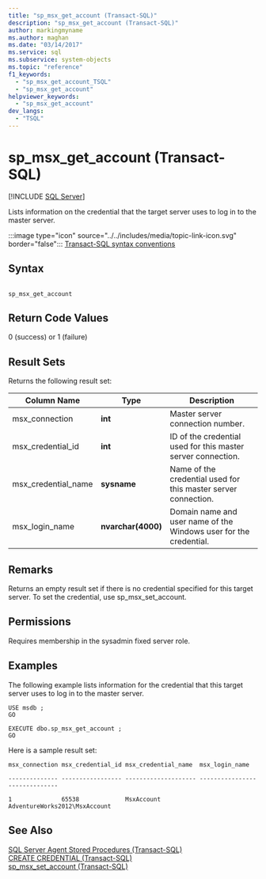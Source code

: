 ```yaml
---
title: "sp_msx_get_account (Transact-SQL)"
description: "sp_msx_get_account (Transact-SQL)"
author: markingmyname
ms.author: maghan
ms.date: "03/14/2017"
ms.service: sql
ms.subservice: system-objects
ms.topic: "reference"
f1_keywords:
  - "sp_msx_get_account_TSQL"
  - "sp_msx_get_account"
helpviewer_keywords:
  - "sp_msx_get_account"
dev_langs:
  - "TSQL"
---
```

# sp_msx_get_account (Transact-SQL)
[!INCLUDE [SQL Server](../../includes/applies-to-version/sqlserver.md)]

  Lists information on the credential that the target server uses to log in to the master server.  
  
 :::image type="icon" source="../../includes/media/topic-link-icon.svg" border="false"::: [Transact-SQL syntax conventions](../../t-sql/language-elements/transact-sql-syntax-conventions-transact-sql.md)  
  
## Syntax  
  
```  
  
sp_msx_get_account  
```  
  
## Return Code Values  
 0 (success) or 1 (failure)  
  
## Result Sets  
 Returns the following result set:  
  
|Column Name|Type|Description|  
|-----------------|----------|-----------------|  
|msx_connection|**int**|Master server connection number.|  
|msx_credential_id|**int**|ID of the credential used for this master server connection.|  
|msx_credential_name|**sysname**|Name of the credential used for this master server connection.|  
|msx_login_name|**nvarchar(4000)**|Domain name and user name of the Windows user for the credential.|  
  
## Remarks  
 Returns an empty result set if there is no credential specified for this target server. To set the credential, use sp_msx_set_account.  
  
## Permissions  
 Requires membership in the sysadmin fixed server role.  
  
## Examples  
 The following example lists information for the credential that this target server uses to log in to the master server.  
  
```  
USE msdb ;  
GO  
  
EXECUTE dbo.sp_msx_get_account ;  
GO  
```  
  
 Here is a sample result set:  
  
 `msx_connection msx_credential_id msx_credential_name  msx_login_name`  
  
 `-------------- ----------------- -------------------- ------------------------------`  
  
 `1              65538             MsxAccount           AdventureWorks2012\MsxAccount`  
  
## See Also  
 [SQL Server Agent Stored Procedures &#40;Transact-SQL&#41;](../../relational-databases/system-stored-procedures/sql-server-agent-stored-procedures-transact-sql.md)   
 [CREATE CREDENTIAL &#40;Transact-SQL&#41;](../../t-sql/statements/create-credential-transact-sql.md)   
 [sp_msx_set_account &#40;Transact-SQL&#41;](../../relational-databases/system-stored-procedures/sp-msx-set-account-transact-sql.md)  
  
  
